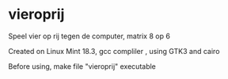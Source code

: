 # vieroprij
Speel vier op rij tegen de computer, matrix 8 op 6

Created on Linux Mint 18.3, gcc compliler , using GTK3 and cairo

Before using, make file "vieroprij" executable
